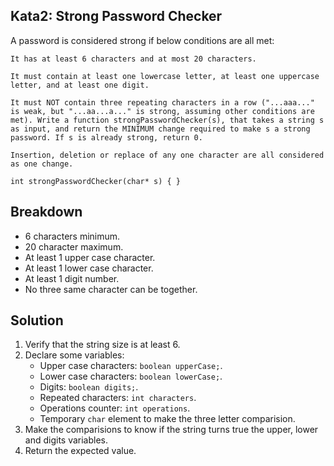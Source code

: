 ## Kata2: Strong Password Checker

A password is considered strong if below conditions are all met:

    It has at least 6 characters and at most 20 characters.

    It must contain at least one lowercase letter, at least one uppercase letter, and at least one digit.

    It must NOT contain three repeating characters in a row ("...aaa..." is weak, but "...aa...a..." is strong, assuming other conditions are met). Write a function strongPasswordChecker(s), that takes a string s as input, and return the MINIMUM change required to make s a strong password. If s is already strong, return 0.

    Insertion, deletion or replace of any one character are all considered as one change.

`int strongPasswordChecker(char* s) { }`

## Breakdown
- 6 characters minimum.
- 20 character maximum.
- At least 1 upper case character.
- At least 1 lower case character.
- At least 1 digit number.
- No three same character can be together.

## Solution
1. Verify that the string size is at least 6.
2. Declare some variables:
    - Upper case characters: `boolean upperCase;`.
    - Lower case characters: `boolean lowerCase;`.
    - Digits: `boolean digits;`.
    - Repeated characters: `int characters`.
    - Operations counter: `int operations`.
    - Temporary `char` element to make the three letter comparision.
3. Make the comparisions to know if the string turns true the upper, lower and digits variables.
4. Return the expected value.